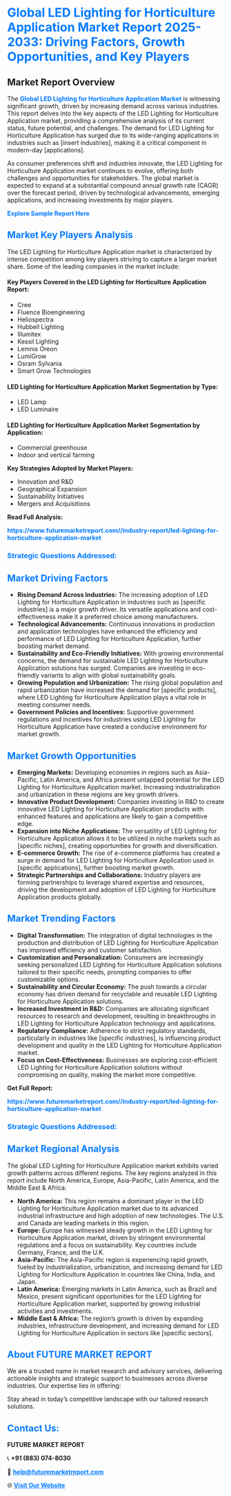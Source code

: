 <h1 style="color: #007BFF;">Global LED Lighting for Horticulture Application Market Report 2025-2033: Driving Factors, Growth Opportunities, and Key Players</h1>

<section id="overview">
<h2>Market Report Overview</h2>
<p>The <a href="https://www.futuremarketreport.com//industry-report/led-lighting-for-horticulture-application-market" style="color: #007BFF; text-decoration: none;"><strong>Global LED Lighting for Horticulture Application Market</strong></a> is witnessing significant growth, driven by increasing demand across various industries. This report delves into the key aspects of the LED Lighting for Horticulture Application market, providing a comprehensive analysis of its current status, future potential, and challenges. The demand for LED Lighting for Horticulture Application has surged due to its wide-ranging applications in industries such as [insert industries], making it a critical component in modern-day [applications].</p>
<p>As consumer preferences shift and industries innovate, the LED Lighting for Horticulture Application market continues to evolve, offering both challenges and opportunities for stakeholders. The global market is expected to expand at a substantial compound annual growth rate (CAGR) over the forecast period, driven by technological advancements, emerging applications, and increasing investments by major players.</p>
</section>

<section id="overview">
<p><a href="https://www.futuremarketreport.com//request-sample/reportId=63560" style="color: #007BFF; text-decoration: none;"><strong>Explore Sample Report Here</strong></a></p>
</section>

<section id="key-players">
<h2 style="color: #007BFF;">Market Key Players Analysis</h2>
<p>The LED Lighting for Horticulture Application market is characterized by intense competition among key players striving to capture a larger market share. Some of the leading companies in the market include:</p>
<h4>Key Players Covered in the LED Lighting for Horticulture Application Report:</h4>
<ul><li>Cree</li><li>Fluence Bioengineering</li><li>Heliospectra</li><li>Hubbell Lighting</li><li>Illumitex</li><li>Kessil Lighting</li><li>Lemnis Oreon</li><li>LumiGrow</li><li>Osram Sylvania</li><li>Smart Grow Technologies</li></ul>
<h4>LED Lighting for Horticulture Application Market Segmentation by Type:</h4>
<ul><li>LED Lamp</li><li>LED Luminaire</li></ul>

<h4>LED Lighting for Horticulture Application Market Segmentation by Application:</h4>
<ul><li>Commercial greenhouse</li><li>Indoor and vertical farming</li></ul>
<p><strong>Key Strategies Adopted by Market Players:</strong></p>
<ul>
<li>Innovation and R&D</li>
<li>Geographical Expansion</li>
<li>Sustainability Initiatives</li>
<li>Mergers and Acquisitions</li>
</ul>
</section>

<section>
<p><strong>Read Full Analysis: </strong></p><a href="https://www.futuremarketreport.com//industry-report/led-lighting-for-horticulture-application-market" style="color: #007BFF; text-decoration: none;"><strong>https://www.futuremarketreport.com//industry-report/led-lighting-for-horticulture-application-market</strong></a>
<h3 style="color: #007BFF;">Strategic Questions Addressed:</h3>
</section>

<section id="driving-factors">
<h2 style="color: #007BFF;">Market Driving Factors</h2>
<ul>
<li><strong>Rising Demand Across Industries:</strong> The increasing adoption of LED Lighting for Horticulture Application in industries such as [specific industries] is a major growth driver. Its versatile applications and cost-effectiveness make it a preferred choice among manufacturers.</li>
<li><strong>Technological Advancements:</strong> Continuous innovations in production and application technologies have enhanced the efficiency and performance of LED Lighting for Horticulture Application, further boosting market demand.</li>
<li><strong>Sustainability and Eco-Friendly Initiatives:</strong> With growing environmental concerns, the demand for sustainable LED Lighting for Horticulture Application solutions has surged. Companies are investing in eco-friendly variants to align with global sustainability goals.</li>
<li><strong>Growing Population and Urbanization:</strong> The rising global population and rapid urbanization have increased the demand for [specific products], where LED Lighting for Horticulture Application plays a vital role in meeting consumer needs.</li>
<li><strong>Government Policies and Incentives:</strong> Supportive government regulations and incentives for industries using LED Lighting for Horticulture Application have created a conducive environment for market growth.</li>
</ul>
</section>

<section id="growth-opportunities">
<h2 style="color: #007BFF;">Market Growth Opportunities</h2>
<ul>
<li><strong>Emerging Markets:</strong> Developing economies in regions such as Asia-Pacific, Latin America, and Africa present untapped potential for the LED Lighting for Horticulture Application market. Increasing industrialization and urbanization in these regions are key growth drivers.</li>
<li><strong>Innovative Product Development:</strong> Companies investing in R&D to create innovative LED Lighting for Horticulture Application products with enhanced features and applications are likely to gain a competitive edge.</li>
<li><strong>Expansion into Niche Applications:</strong> The versatility of LED Lighting for Horticulture Application allows it to be utilized in niche markets such as [specific niches], creating opportunities for growth and diversification.</li>
<li><strong>E-commerce Growth:</strong> The rise of e-commerce platforms has created a surge in demand for LED Lighting for Horticulture Application used in [specific applications], further boosting market growth.</li>
<li><strong>Strategic Partnerships and Collaborations:</strong> Industry players are forming partnerships to leverage shared expertise and resources, driving the development and adoption of LED Lighting for Horticulture Application products globally.</li>
</ul>
</section>

<section id="trending-factors">
<h2 style="color: #007BFF;">Market Trending Factors</h2>
<ul>
<li><strong>Digital Transformation:</strong> The integration of digital technologies in the production and distribution of LED Lighting for Horticulture Application has improved efficiency and customer satisfaction.</li>
<li><strong>Customization and Personalization:</strong> Consumers are increasingly seeking personalized LED Lighting for Horticulture Application solutions tailored to their specific needs, prompting companies to offer customizable options.</li>
<li><strong>Sustainability and Circular Economy:</strong> The push towards a circular economy has driven demand for recyclable and reusable LED Lighting for Horticulture Application solutions.</li>
<li><strong>Increased Investment in R&D:</strong> Companies are allocating significant resources to research and development, resulting in breakthroughs in LED Lighting for Horticulture Application technology and applications.</li>
<li><strong>Regulatory Compliance:</strong> Adherence to strict regulatory standards, particularly in industries like [specific industries], is influencing product development and quality in the LED Lighting for Horticulture Application market.</li>
<li><strong>Focus on Cost-Effectiveness:</strong> Businesses are exploring cost-efficient LED Lighting for Horticulture Application solutions without compromising on quality, making the market more competitive.</li>
</ul>
</section>

<section>
<p><strong>Get Full Report: </strong></p><a href="https://www.futuremarketreport.com//industry-report/led-lighting-for-horticulture-application-market" style="color: #007BFF; text-decoration: none;"><strong>https://www.futuremarketreport.com//industry-report/led-lighting-for-horticulture-application-market</strong></a>
<h3 style="color: #007BFF;">Strategic Questions Addressed:</h3>
</section>


<section id="regional-analysis">
<h2 style="color: #007BFF;">Market Regional Analysis</h2>
<p>The global LED Lighting for Horticulture Application market exhibits varied growth patterns across different regions. The key regions analyzed in this report include North America, Europe, Asia-Pacific, Latin America, and the Middle East & Africa:</p>
<ul>
<li><strong>North America:</strong> This region remains a dominant player in the LED Lighting for Horticulture Application market due to its advanced industrial infrastructure and high adoption of new technologies. The U.S. and Canada are leading markets in this region.</li>
<li><strong>Europe:</strong> Europe has witnessed steady growth in the LED Lighting for Horticulture Application market, driven by stringent environmental regulations and a focus on sustainability. Key countries include Germany, France, and the U.K.</li>
<li><strong>Asia-Pacific:</strong> The Asia-Pacific region is experiencing rapid growth, fueled by industrialization, urbanization, and increasing demand for LED Lighting for Horticulture Application in countries like China, India, and Japan.</li>
<li><strong>Latin America:</strong> Emerging markets in Latin America, such as Brazil and Mexico, present significant opportunities for the LED Lighting for Horticulture Application market, supported by growing industrial activities and investments.</li>
<li><strong>Middle East & Africa:</strong> The region’s growth is driven by expanding industries, infrastructure development, and increasing demand for LED Lighting for Horticulture Application in sectors like [specific sectors].</li>
</ul>
</section>

<footer>
<h2 style="color: #007BFF;">About FUTURE MARKET REPORT</h2>
<p>We are a trusted name in market research and advisory services, delivering actionable insights and strategic support to businesses across diverse industries. Our expertise lies in offering:</p>

<p>Stay ahead in today’s competitive landscape with our tailored research solutions.</p>

<h2 style="color: #007BFF;">Contact Us:</h2>
<p><strong>FUTURE MARKET REPORT</strong></p>
<p>📞 <strong>+91 (883) 074-8030</strong></p>
<p>📧 <strong><a href="mailto:help@futuremarketreport.com" style="color: #007BFF;">help@futuremarketreport.com</a></strong></p>
<p>🌐 <strong><a href="https://www.futuremarketreport.com/" style="color: #007BFF;">Visit Our Website</a></strong></p>
</footer>